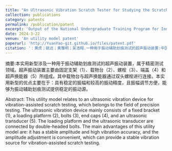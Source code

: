 ```yaml
---
title: "An Ultrasonic Vibration Scratch Tester for Studying the Scratch Characteristics of Materials under Ultrasonic Vibration Contact Status"
collection: publications
category: patents
permalink: /publication/patent
excerpt: 'Output of the National Undergraduate Training Program for Innovation and Entrepreneurship(NCSIETP) at Jilin University.(2023.10-2024.6)'
date: 2024-3-22
venue: 'An utility model patent'
paperurl: 'http://YuanYao-git.github.io/files/patent.pdf'
citation: '：黄虎；姚远；黄雅明；吴浩翔.一种用于振动辅助划痕测试的超声振动装置:中国, CN 220649966U.2024-03-22.<br>H. Huang, Y. Yao, Y. Huang, and H. Wu, “An ultrasonic vibration device for vibration-assisted scratch testing,” Chinese Patent CN 220649966U, Mar. 22, 2024.'
---
```


摘要:本实用新型涉及一种用于振动辅助划痕测试的超声振动装置，属于精密测试领域。超声振动装置主要由固定支架（1）、载物台（2）、螺栓（3）、端盖（4）和超声换能器（5）所组成。其中载物台与超声换能器通过双头螺栓进行连接。本实用新型的优点主要在于：具有稳定的振幅和较高的振动精度，且振幅调节方便，能够为振动辅助划痕测试提供稳定的振动源。

Abstract: This utility model relates to an ultrasonic vibration device for vibration-assisted scratch testing, which belongs to the field of precision testing. The ultrasonic vibration device mainly consists of a fixed bracket (1), a loading platform (2), bolts (3), end caps (4), and an ultrasonic transducer (5). The loading platform and the ultrasonic transducer are connected by double-headed bolts. The main advantages of this utility model are: it has a stable amplitude and high vibration accuracy, and the amplitude adjustment is convenient, which can provide a stable vibration source for vibration-assisted scratch testing.

